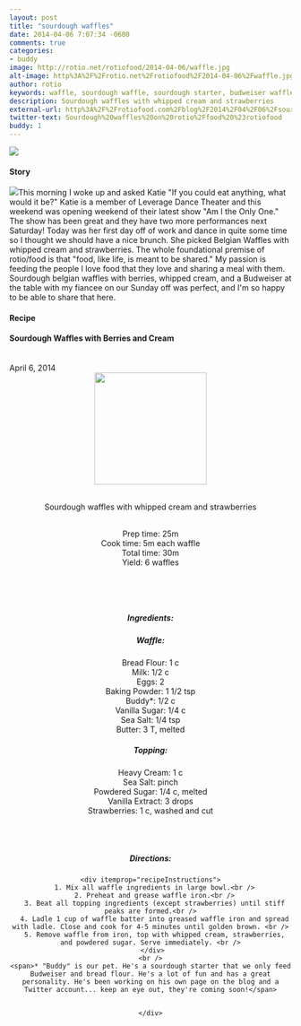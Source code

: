 ```yaml
---
layout: post
title: "sourdough waffles"
date: 2014-04-06 7:07:34 -0600
comments: true
categories: 
- buddy
image: http://rotio.net/rotiofood/2014-04-06/waffle.jpg
alt-image: http%3A%2F%2Frotio.net%2Frotiofood%2F2014-04-06%2Fwaffle.jpg
author: rotio
keywords: waffle, sourdough waffle, sourdough starter, budweiser waffle
description: Sourdough waffles with whipped cream and strawberries
external-url: http%3A%2F%2Frotiofood.com%2Fblog%2F2014%2F04%2F06%2Fsourdough-waffles%2F
twitter-text: Sourdough%20waffles%20on%20rotio%2Ffood%20%23rotiofood
buddy: 1
---
```

<!-- more -->
<img src="http://rotio.net/rotiofood/2014-04-06/waffle.jpg" />
<a href="https://plus.google.com/107103100819027957630?rel=author" style="display:none">{{page.author }}</a>

<h4>Story</b> </h4>
 <div>
	<p>
	<img src="http://rotio.net/rotiofood/2014-04-06/waffle.gif" />This morning I woke up and asked Katie "If you could eat anything, what would it be?" Katie is a member of Leverage Dance Theater and this weekend was opening weekend of their latest show "Am I the Only One." The show has been great and they have two more performances next Saturday! Today was her first day off of work and dance in quite some time so I thought we should have a nice brunch. She picked Belgian Waffles with whipped cream and strawberries. The whole foundational premise of rotio/food is that "food, like life, is meant to be shared." My passion is feeding the people I love food that they love and sharing a meal with them. Sourdough belgian waffles with berries, whipped cream, and a Budweiser at the table with my fiancee on our Sunday off was perfect, and I'm so happy to be able to share that here.</p>  
  </div>
<h4>Recipe</b> </h4> 
  <div itemscope itemtype="http://schema.org/Recipe" >
  <h4 itemprop="name">Sourdough Waffles with Berries and Cream</h4>
  
  <br />
    April 6, 2014
<center>
  <img itemprop="image" width="200px"  src="http://rotio.net/rotiofood/2014-04-06/waffle.jpg" />
  
  <br /><span itemprop="description">Sourdough waffles with whipped cream and strawberries</span><br />

  <br />Prep time: <time datetime="PT0H25M" itemprop="prepTime">25m</time> 
  <br />Cook time: <time datetime="PT0H05M" itemprop="cookTime">5m</time> each waffle
  <br />Total time: <time datetime="PT0H30M" itemprop="totalTime">30m</time>
  <br />Yield: <span itemprop="recipeYield">6 waffles</span>
  
  <br />
  

  <br /><h5>Ingredients:</h5>
	<h5>Waffle:</h5>
    <span itemprop="ingredients" itemscope itemtype="http://schema.org/RecipeIngredient">
      <span itemprop="name">Bread Flour</span>: 
      <span itemprop="amount">1 c</span> 
    </span><br />
    <span itemprop="ingredients" itemscope itemtype="http://schema.org/RecipeIngredient">
      <span itemprop="name">Milk</span>:
      <span itemprop="amount">1/2 c</span>
    </span><br />
	<span itemprop="ingredients" itemscope itemtype="http://schema.org/RecipeIngredient">
      <span itemprop="name">Eggs</span>:
      <span itemprop="amount">2</span>
    </span><br />
	<span itemprop="ingredients" itemscope itemtype="http://schema.org/RecipeIngredient">
      <span itemprop="name">Baking Powder</span>:
      <span itemprop="amount">1 1/2 tsp</span>
    </span><br />
	<span itemprop="ingredients" itemscope itemtype="http://schema.org/RecipeIngredient">
      <span itemprop="name">Buddy*</span>:
      <span itemprop="amount">1/2 c</span>
    </span><br />
	<span itemprop="ingredients" itemscope itemtype="http://schema.org/RecipeIngredient">
      <span itemprop="name">Vanilla Sugar</span>:
      <span itemprop="amount">1/4 c</span>
    </span><br />
	<span itemprop="ingredients" itemscope itemtype="http://schema.org/RecipeIngredient">
      <span itemprop="name">Sea Salt</span>:
      <span itemprop="amount">1/4 tsp</span>
    </span><br />
	<span itemprop="ingredients" itemscope itemtype="http://schema.org/RecipeIngredient">
      <span itemprop="name">Butter</span>:
      <span itemprop="amount">3 T</span>, melted
    </span><br />
	<h5>Topping:</h5>
	<span itemprop="ingredients" itemscope itemtype="http://schema.org/RecipeIngredient">
      <span itemprop="name">Heavy Cream</span>:
      <span itemprop="amount">1 c</span>
    </span><br />
	<span itemprop="ingredients" itemscope itemtype="http://schema.org/RecipeIngredient">
      <span itemprop="name">Sea Salt</span>:
      <span itemprop="amount">pinch</span>
    </span><br />
	<span itemprop="ingredients" itemscope itemtype="http://schema.org/RecipeIngredient">
      <span itemprop="name">Powdered Sugar</span>:
      <span itemprop="amount">1/4 c</span>, melted
    </span><br />
	<span itemprop="ingredients" itemscope itemtype="http://schema.org/RecipeIngredient">
      <span itemprop="name">Vanilla Extract</span>:
      <span itemprop="amount">3 drops</span>
    </span><br />
	<span itemprop="ingredients" itemscope itemtype="http://schema.org/RecipeIngredient">
      <span itemprop="name">Strawberries</span>:
      <span itemprop="amount">1 c</span>, washed and cut
    </span><br /><br />
	

	
  <br /><h5>Directions:</h5>
	
    <div itemprop="recipeInstructions">
	  1. Mix all waffle ingredients in large bowl.<br />
	  2. Preheat and grease waffle iron.<br />
	  3. Beat all topping ingredients (except strawberries) until stiff peaks are formed.<br />
	  4. Ladle 1 cup of waffle batter into greased waffle iron and spread with ladle. Close and cook for 4-5 minutes until golden brown. <br />
	  5. Remove waffle from iron, top with whipped cream, strawberries, and powdered sugar. Serve immediately. <br />
	 </div>
	<br />
	<span>* "Buddy" is our pet. He's a sourdough starter that we only feed Budweiser and bread flour. He's a lot of fun and has a great personality. He's been working on his own page on the blog and a Twitter account... keep an eye out, they're coming soon!</span>
	

	</div>
